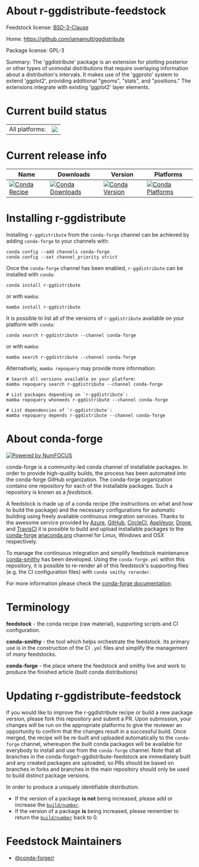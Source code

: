 About r-ggdistribute-feedstock
==============================

Feedstock license: [BSD-3-Clause](https://github.com/conda-forge/r-ggdistribute-feedstock/blob/main/LICENSE.txt)

Home: https://github.com/iamamutt/ggdistribute

Package license: GPL-3

Summary: The 'ggdistribute' package is an extension for plotting posterior or other types of unimodal distributions that require overlaying information about a distribution's intervals. It makes use of the 'ggproto' system to extend 'ggplot2', providing additional "geoms", "stats", and "positions." The extensions integrate with existing 'ggplot2' layer elements.

Current build status
====================


<table><tr><td>All platforms:</td>
    <td>
      <a href="https://dev.azure.com/conda-forge/feedstock-builds/_build/latest?definitionId=2311&branchName=main">
        <img src="https://dev.azure.com/conda-forge/feedstock-builds/_apis/build/status/r-ggdistribute-feedstock?branchName=main">
      </a>
    </td>
  </tr>
</table>

Current release info
====================

| Name | Downloads | Version | Platforms |
| --- | --- | --- | --- |
| [![Conda Recipe](https://img.shields.io/badge/recipe-r--ggdistribute-green.svg)](https://anaconda.org/conda-forge/r-ggdistribute) | [![Conda Downloads](https://img.shields.io/conda/dn/conda-forge/r-ggdistribute.svg)](https://anaconda.org/conda-forge/r-ggdistribute) | [![Conda Version](https://img.shields.io/conda/vn/conda-forge/r-ggdistribute.svg)](https://anaconda.org/conda-forge/r-ggdistribute) | [![Conda Platforms](https://img.shields.io/conda/pn/conda-forge/r-ggdistribute.svg)](https://anaconda.org/conda-forge/r-ggdistribute) |

Installing r-ggdistribute
=========================

Installing `r-ggdistribute` from the `conda-forge` channel can be achieved by adding `conda-forge` to your channels with:

```
conda config --add channels conda-forge
conda config --set channel_priority strict
```

Once the `conda-forge` channel has been enabled, `r-ggdistribute` can be installed with `conda`:

```
conda install r-ggdistribute
```

or with `mamba`:

```
mamba install r-ggdistribute
```

It is possible to list all of the versions of `r-ggdistribute` available on your platform with `conda`:

```
conda search r-ggdistribute --channel conda-forge
```

or with `mamba`:

```
mamba search r-ggdistribute --channel conda-forge
```

Alternatively, `mamba repoquery` may provide more information:

```
# Search all versions available on your platform:
mamba repoquery search r-ggdistribute --channel conda-forge

# List packages depending on `r-ggdistribute`:
mamba repoquery whoneeds r-ggdistribute --channel conda-forge

# List dependencies of `r-ggdistribute`:
mamba repoquery depends r-ggdistribute --channel conda-forge
```


About conda-forge
=================

[![Powered by
NumFOCUS](https://img.shields.io/badge/powered%20by-NumFOCUS-orange.svg?style=flat&colorA=E1523D&colorB=007D8A)](https://numfocus.org)

conda-forge is a community-led conda channel of installable packages.
In order to provide high-quality builds, the process has been automated into the
conda-forge GitHub organization. The conda-forge organization contains one repository
for each of the installable packages. Such a repository is known as a *feedstock*.

A feedstock is made up of a conda recipe (the instructions on what and how to build
the package) and the necessary configurations for automatic building using freely
available continuous integration services. Thanks to the awesome service provided by
[Azure](https://azure.microsoft.com/en-us/services/devops/), [GitHub](https://github.com/),
[CircleCI](https://circleci.com/), [AppVeyor](https://www.appveyor.com/),
[Drone](https://cloud.drone.io/welcome), and [TravisCI](https://travis-ci.com/)
it is possible to build and upload installable packages to the
[conda-forge](https://anaconda.org/conda-forge) [anaconda.org](https://anaconda.org/)
channel for Linux, Windows and OSX respectively.

To manage the continuous integration and simplify feedstock maintenance
[conda-smithy](https://github.com/conda-forge/conda-smithy) has been developed.
Using the ``conda-forge.yml`` within this repository, it is possible to re-render all of
this feedstock's supporting files (e.g. the CI configuration files) with ``conda smithy rerender``.

For more information please check the [conda-forge documentation](https://conda-forge.org/docs/).

Terminology
===========

**feedstock** - the conda recipe (raw material), supporting scripts and CI configuration.

**conda-smithy** - the tool which helps orchestrate the feedstock.
                   Its primary use is in the construction of the CI ``.yml`` files
                   and simplify the management of *many* feedstocks.

**conda-forge** - the place where the feedstock and smithy live and work to
                  produce the finished article (built conda distributions)


Updating r-ggdistribute-feedstock
=================================

If you would like to improve the r-ggdistribute recipe or build a new
package version, please fork this repository and submit a PR. Upon submission,
your changes will be run on the appropriate platforms to give the reviewer an
opportunity to confirm that the changes result in a successful build. Once
merged, the recipe will be re-built and uploaded automatically to the
`conda-forge` channel, whereupon the built conda packages will be available for
everybody to install and use from the `conda-forge` channel.
Note that all branches in the conda-forge/r-ggdistribute-feedstock are
immediately built and any created packages are uploaded, so PRs should be based
on branches in forks and branches in the main repository should only be used to
build distinct package versions.

In order to produce a uniquely identifiable distribution:
 * If the version of a package **is not** being increased, please add or increase
   the [``build/number``](https://docs.conda.io/projects/conda-build/en/latest/resources/define-metadata.html#build-number-and-string).
 * If the version of a package **is** being increased, please remember to return
   the [``build/number``](https://docs.conda.io/projects/conda-build/en/latest/resources/define-metadata.html#build-number-and-string)
   back to 0.

Feedstock Maintainers
=====================

* [@conda-forge/r](https://github.com/conda-forge/r/)

